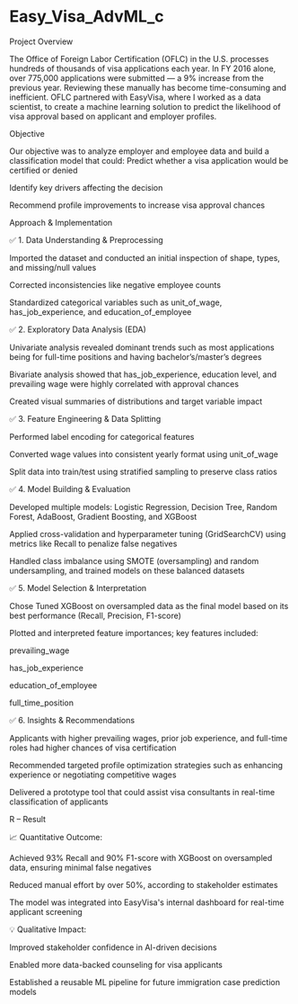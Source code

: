 # Easy_Visa_AdvML_c

Project Overview

 The Office of Foreign Labor Certification (OFLC) in the U.S. processes hundreds of thousands of visa applications each year. In FY 2016 alone, over 775,000 applications were submitted — a 9% increase from the previous year. Reviewing these manually has become time-consuming and inefficient. OFLC partnered with EasyVisa, where I worked as a data scientist, to create a machine learning solution to predict the likelihood of visa approval based on applicant and employer profiles.

Objective

 Our objective was to analyze employer and employee data and build a classification model that could:
Predict whether a visa application would be certified or denied


Identify key drivers affecting the decision


Recommend profile improvements to increase visa approval chances



Approach & Implementation

✅ 1. Data Understanding & Preprocessing

Imported the dataset and conducted an initial inspection of shape, types, and missing/null values


Corrected inconsistencies like negative employee counts


Standardized categorical variables such as unit_of_wage, has_job_experience, and education_of_employee


✅ 2. Exploratory Data Analysis (EDA)

Univariate analysis revealed dominant trends such as most applications being for full-time positions and having bachelor’s/master’s degrees


Bivariate analysis showed that has_job_experience, education level, and prevailing wage were highly correlated with approval chances


Created visual summaries of distributions and target variable impact


✅ 3. Feature Engineering & Data Splitting

Performed label encoding for categorical features


Converted wage values into consistent yearly format using unit_of_wage


Split data into train/test using stratified sampling to preserve class ratios


✅ 4. Model Building & Evaluation

Developed multiple models: Logistic Regression, Decision Tree, Random Forest, AdaBoost, Gradient Boosting, and XGBoost


Applied cross-validation and hyperparameter tuning (GridSearchCV) using metrics like Recall to penalize false negatives


Handled class imbalance using SMOTE (oversampling) and random undersampling, and trained models on these balanced datasets


✅ 5. Model Selection & Interpretation

Chose Tuned XGBoost on oversampled data as the final model based on its best performance (Recall, Precision, F1-score)


Plotted and interpreted feature importances; key features included:


prevailing_wage


has_job_experience


education_of_employee


full_time_position


✅ 6. Insights & Recommendations

Applicants with higher prevailing wages, prior job experience, and full-time roles had higher chances of visa certification


Recommended targeted profile optimization strategies such as enhancing experience or negotiating competitive wages


Delivered a prototype tool that could assist visa consultants in real-time classification of applicants



R – Result

📈 Quantitative Outcome:

Achieved 93% Recall and 90% F1-score with XGBoost on oversampled data, ensuring minimal false negatives


Reduced manual effort by over 50%, according to stakeholder estimates


The model was integrated into EasyVisa's internal dashboard for real-time applicant screening


💡 Qualitative Impact:

Improved stakeholder confidence in AI-driven decisions


Enabled more data-backed counseling for visa applicants


Established a reusable ML pipeline for future immigration case prediction models
